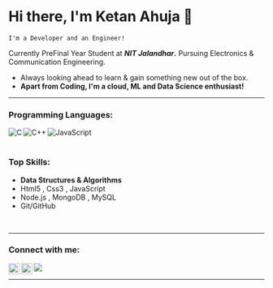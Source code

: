 # Hi there, I'm Ketan Ahuja 👋
`I'm a Developer and an Engineer!`

Currently PreFinal Year Student at **_NIT Jalandhar_.**
Pursuing Electronics & Communication Engineering.

- Always looking ahead to learn & gain something new out of the box.
- **Apart from Coding, I'm a cloud, ML and Data Science enthusiast!**

<hr/>

### Programming Languages:
<img align="left" alt="C" src="https://img.icons8.com/color/50/000000/c-programming.png" />
<img align="left" alt="C++" src="https://img.icons8.com/color/50/000000/c-plus-plus-logo.png"/>
<img align="left" alt="JavaScript" src="https://img.icons8.com/ios-filled/50/000000/javascript-logo.png"/>
<br/><br/>

### Top Skills:

-  **Data Structures & Algorithms**
- Html5 , Css3 , JavaScript
- Node.js , MongoDB , MySQL
- Git/GitHub




<!-- ### Certifications: -->


<!-- <img align="left" alt="Microsoft Certified : Azure AI Fundamentals" src="https://images.youracclaim.com/images/4136ced8-75d5-4afb-8677-40b6236e2672/azure-ai-fundamentals-600x600.png" width="100" height="100" />

<img align="left" alt="Microsoft Certified : Azure AI Engineer" src="https://miro.medium.com/max/1200/1*osrSBsTxaaB3cLK8C0FXzg.png" width="100" height="100" />

<img align="left" alt="Microsoft Certified : Azure Data Scientist" src="https://miro.medium.com/max/600/1*0II-GwnU9Ad4S8IrDGF3fQ.png" width="100" height="100" /> -->


<br/><hr/>

### Connect with me:

[<img align="left" alt="codeSTACKr | Twitter" width="22px" src="https://cdn.jsdelivr.net/npm/simple-icons@v3/icons/twitter.svg" />][twitter]
[<img align="left" alt="codeSTACKr | LinkedIn" width="22px" src="https://cdn.jsdelivr.net/npm/simple-icons@v3/icons/linkedin.svg" />][linkedin]
[<img align="left" src="https://img.icons8.com/material-sharp/24/000000/github.png"/>][github]

[twitter]: https://twitter.com/ketanahuja8
[linkedin]: https://www.linkedin.com/in/ketanahuja/
[github]: https://github.com/KETANAHUJA

<br/><hr/>

<!-- :zap: Github Stats -->


  <!-- <img align="left" src="https://github-readme-stats.vercel.app/api/top-langs/?username=ketanahuja&theme=dracula&layout=compact" /> -->
